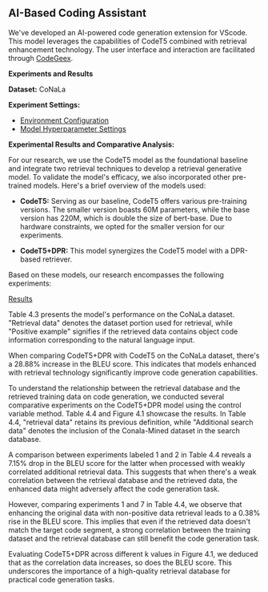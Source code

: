 ## AI-Based Coding Assistant

We've developed an AI-powered code generation extension for VScode. This model leverages the capabilities of CodeT5 combined with retrieval enhancement technology. The user interface and interaction are facilitated through [CodeGeex](https://github.com/THUDM/CodeGeeX).

**Experiments and Results**

**Dataset:** CoNaLa

**Experiment Settings:**
- [Environment Configuration](https://github.com/Zion-W9/AI-based-coding-assistant/Experiment1.jpg)
- [Model Hyperparameter Settings](https://github.com/Zion-W9/AI-based-coding-assistant/Experiment2.jpg)

**Experimental Results and Comparative Analysis:**

For our research, we use the CodeT5 model as the foundational baseline and integrate two retrieval techniques to develop a retrieval generative model. To validate the model's efficacy, we also incorporated other pre-trained models. Here's a brief overview of the models used:

- **CodeT5:** Serving as our baseline, CodeT5 offers various pre-training versions. The smaller version boasts 60M parameters, while the base version has 220M, which is double the size of bert-base. Due to hardware constraints, we opted for the smaller version for our experiments.

- **CodeT5+DPR:** This model synergizes the CodeT5 model with a DPR-based retriever.

Based on these models, our research encompasses the following experiments:

[Results](https://github.com/Zion-W9/AI-based-coding-assistant/Results.jpg)

Table 4.3 presents the model's performance on the CoNaLa dataset. "Retrieval data" denotes the dataset portion used for retrieval, while "Positive example" signifies if the retrieved data contains object code information corresponding to the natural language input.

When comparing CodeT5+DPR with CodeT5 on the CoNaLa dataset, there's a 28.88% increase in the BLEU score. This indicates that models enhanced with retrieval technology significantly improve code generation capabilities.

To understand the relationship between the retrieval database and the retrieved training data on code generation, we conducted several comparative experiments on the CodeT5+DPR model using the control variable method. Table 4.4 and Figure 4.1 showcase the results. In Table 4.4, "retrieval data" retains its previous definition, while "Additional search data" denotes the inclusion of the Conala-Mined dataset in the search database.

A comparison between experiments labeled 1 and 2 in Table 4.4 reveals a 7.15% drop in the BLEU score for the latter when processed with weakly correlated additional retrieval data. This suggests that when there's a weak correlation between the retrieval database and the retrieved data, the enhanced data might adversely affect the code generation task.

However, comparing experiments 1 and 7 in Table 4.4, we observe that enhancing the original data with non-positive data retrieval leads to a 0.38% rise in the BLEU score. This implies that even if the retrieved data doesn't match the target code segment, a strong correlation between the training dataset and the retrieval database can still benefit the code generation task.

Evaluating CodeT5+DPR across different k values in Figure 4.1, we deduced that as the correlation data increases, so does the BLEU score. This underscores the importance of a high-quality retrieval database for practical code generation tasks.
